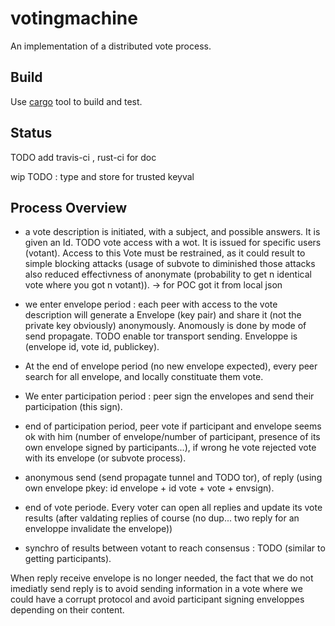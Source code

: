 votingmachine
=============

An implementation of a distributed vote process.

Build
-----

Use [cargo](http://crates.io) tool to build and test.

Status
------

TODO add travis-ci , rust-ci for doc

wip
TODO : type and store for trusted keyval

Process Overview
----------------

- a vote description is initiated, with a subject, and possible answers. It is given an Id.
TODO vote access with a wot.
It is issued for specific users (votant).
Access to this Vote must be restrained, as it could result to simple blocking attacks (usage of subvote to diminished those attacks also reduced effectivness of anonymate (probability to get n identical vote where you got n votant)).
 -> for POC got it from local json

- we enter envelope period : each peer with access to the vote description will generate a Envelope (key pair) and share it (not the private key obviously) anonymously.
Anomously is done by mode of send propagate. TODO enable tor transport sending. Enveloppe is (envelope id, vote id, publickey).

- At the end of envelope period (no new envelope expected), every peer search for all envelope, and locally constituate them vote. 

- We enter participation period : peer sign the envelopes and send their participation (this sign).

- end of participation period, peer vote if participant and envelope seems ok with him (number of envelope/number of participant, presence of its own envelope signed by participants...), if wrong he vote rejected vote with its envelope (or subvote process).

- anonymous send (send propagate tunnel and TODO tor), of reply (using own envelope pkey: id envelope + id vote + vote + envsign).

- end of vote periode. Every voter can open all replies and update its vote results (after valdating replies of course (no dup... two reply for an enveloppe invalidate the envelope))

- synchro of results between votant to reach consensus : TODO (similar to getting participants).

When reply receive envelope is no longer needed, the fact that we do not imediatly send reply is to avoid sending information in a vote where we could have a corrupt protocol and avoid participant signing enveloppes depending on their content.

